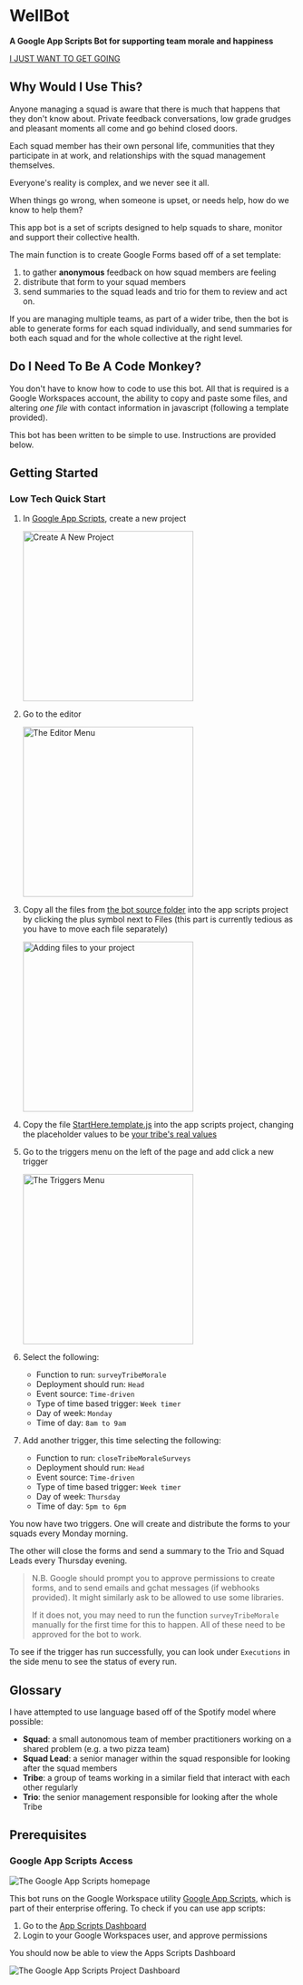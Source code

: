 # WellBot

**A Google App Scripts Bot for supporting team morale and happiness**

[I JUST WANT TO GET GOING](#low-tech-quick-start)

## Why Would I Use This?

Anyone managing a squad is aware that there is much that happens that they don't know about. Private feedback conversations, low grade grudges and pleasant moments all come and go behind closed doors.

Each squad member has their own personal life, communities that they participate in at work, and relationships with the squad management themselves.

Everyone's reality is complex, and we never see it all.

When things go wrong, when someone is upset, or needs help, how do we know to help them?

This app bot is a set of scripts designed to help squads to share, monitor and support their collective health.

The main function is to create Google Forms based off of a set template:

1. to gather **anonymous** feedback on how squad members are feeling
2. distribute that form to your squad members
3. send summaries to the squad leads and trio for them to review and act on.

If you are managing multiple teams, as part of a wider tribe, then the bot is able to generate forms for each squad individually, and send summaries for both each squad and for the whole collective at the right level.

## Do I Need To Be A Code Monkey?

You don't have to know how to code to use this bot. All that is required is a Google Workspaces account, the ability to copy and paste some files, and altering
_one file_ with contact information in javascript (following a template provided).

This bot has been written to be simple to use. Instructions are provided below.

## Getting Started

### Low Tech Quick Start

1. In [Google App Scripts](#google-app-scripts-access), create a new project

   <img alt="Create A New Project" src="docs/new_project.png" width="300"/>

2. Go to the editor

   <img alt="The Editor Menu" src="docs/editor.png" width="300"/>

3. Copy all the files from [the bot source folder](src/bot) into the app scripts project by clicking the plus symbol next to Files (this part is currently tedious as you have to move each file separately)

   <img alt="Adding files to your project" src="docs/new_file.png" width="300"/>

4. Copy the file [StartHere.template.js](src/StartHere.template.js) into the app scripts project, changing the placeholder values to be [your tribe's real values](docs/configuration.md)
5. Go to the triggers menu on the left of the page and add click a new trigger

   <img alt="The Triggers Menu" src="docs/triggers.png" width="300"/>

6. Select the following:
    - Function to run: `surveyTribeMorale`
    - Deployment should run: `Head`
    - Event source: `Time-driven`
    - Type of time based trigger: `Week timer`
    - Day of week: `Monday`
    - Time of day: `8am to 9am`
7. Add another trigger, this time selecting the following:
    - Function to run: `closeTribeMoraleSurveys`
    - Deployment should run: `Head`
    - Event source: `Time-driven`
    - Type of time based trigger: `Week timer`
    - Day of week: `Thursday`
    - Time of day: `5pm to 6pm`

You now have two triggers. One will create and distribute the forms to your squads every Monday morning.

The other will close the forms and send a summary to the Trio and Squad Leads every Thursday evening.

> N.B. Google should prompt you to approve permissions to create forms, and to send emails and gchat messages (if webhooks provided). It might similarly ask to be allowed to use some libraries.
>
> If it does not, you may need to run the function `surveyTribeMorale` manually for the first time for this to happen. All of these need to be approved for the bot to work.

To see if the trigger has run successfully, you can look under `Executions` in the side menu to see the status of every run.

## Glossary

I have attempted to use language based off of the Spotify model where possible:

- **Squad**: a small autonomous team of member practitioners working on a shared problem (e.g. a two pizza team)
- **Squad Lead**: a senior manager within the squad responsible for looking after the squad members
- **Tribe**: a group of teams working in a similar field that interact with each other regularly
- **Trio**: the senior management responsible for looking after the whole Tribe

## Prerequisites

### Google App Scripts Access

![The Google App Scripts homepage](docs/app_scrips_homepage.png)

This bot runs on the Google Workspace utility [Google App Scripts](https://www.google.com/script), which is part of their enterprise offering. To check if you can use app scripts:

1. Go to the [App Scripts Dashboard](https://script.google.com/u/1/home/start)
2. Login to your Google Workspaces user, and approve permissions

You should now be able to view the Apps Scripts Dashboard

![The Google App Scripts Project Dashboard](docs/app_scripts_dashboard.png)
